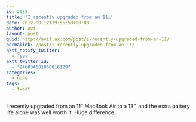 ```yaml
---
id: 2088
title: 'I recently upgraded from an 11…'
date: 2012-09-12T19:56:53+00:00
author: Avi
layout: post
guid: http://aviflax.com/post/i-recently-upgraded-from-an-11/
permalink: /post/i-recently-upgraded-from-an-11/
aktt_notify_twitter:
  - 'yes'
aktt_twitter_id:
  - "246034681060016129"
categories:
  - none
tags:
  - tweet
---
```

I recently upgraded from an 11&#8243; MacBook Air to a 13”, and the extra battery life alone was well worth it. Huge difference.